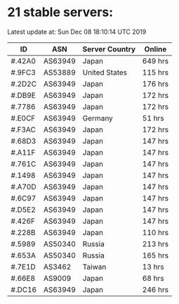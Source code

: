 # 21 stable servers:

Latest update at: Sun Dec 08 18:10:14 UTC 2019

| ID | ASN | Server Country | Online |
| -- | --- | -------------- | ------ |
| #.42A0 | AS63949 | Japan | 649 hrs |
| #.9FC3 | AS53889 | United States | 115 hrs |
| #.2D2C | AS63949 | Japan | 176 hrs |
| #.DB9E | AS63949 | Japan | 172 hrs |
| #.7786 | AS63949 | Japan | 172 hrs |
| #.E0CF | AS63949 | Germany | 51 hrs |
| #.F3AC | AS63949 | Japan | 172 hrs |
| #.68D3 | AS63949 | Japan | 147 hrs |
| #.A11F | AS63949 | Japan | 147 hrs |
| #.761C | AS63949 | Japan | 147 hrs |
| #.1498 | AS63949 | Japan | 147 hrs |
| #.A70D | AS63949 | Japan | 147 hrs |
| #.6C97 | AS63949 | Japan | 147 hrs |
| #.D5E2 | AS63949 | Japan | 147 hrs |
| #.426F | AS63949 | Japan | 147 hrs |
| #.228B | AS63949 | Japan | 110 hrs |
| #.5989 | AS50340 | Russia | 213 hrs |
| #.653A | AS50340 | Russia | 165 hrs |
| #.7E1D | AS3462 | Taiwan | 13 hrs |
| #.66E8 | AS9009 | Japan | 68 hrs |
| #.DC16 | AS63949 | Japan | 246 hrs |

